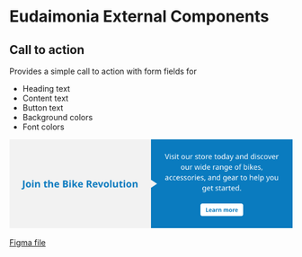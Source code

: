# Eudaimonia External Components

## Call to action
Provides a simple call to action with form fields for
- Heading text
- Content text
- Button text
- Background colors
- Font colors

![Screenshot](custom_components/cta_component/preview.png)

[Figma file](https://www.figma.com/design/RVt0tCmbVZHwmonMebKApp/Eudaimonia-components?node-id=0-1&node-type=canvas)
